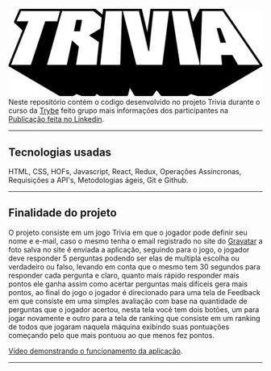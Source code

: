 ![](trivia.png)
Neste repositório contém o codigo desenvolvido no projeto Trivia durante o curso da [Trybe](https://www.betrybe.com/) feito grupo mais informações dos participantes na [Publicação feita no Linkedin](https://www.linkedin.com/feed/update/urn:li:activity:6938254810173317120/).

---

## Tecnologias usadas

HTML, CSS, HOFs, Javascript, React, Redux, Operações Assíncronas, Requisições a API's, Metodologias ágeis, Git e Github.

---

## Finalidade do projeto

O projeto consiste em um jogo Trivia em que o jogador pode definir seu nome e e-mail, caso o mesmo tenha o email registrado no site do [Gravatar](https://pt.gravatar.com/) a foto salva no site é enviada a aplicação, seguindo para o jogo, o jogador deve responder 5 perguntas podendo ser elas de multipla escolha ou verdadeiro ou falso, levando em conta que o mesmo tem 30 segundos para responder cada pergunta e claro, quanto mais rápido responder mais pontos ele ganha assim como acertar perguntas mais difíceis gera mais pontos, ao final do jogo o jogador é direcionado para uma tela de Feedback em que consiste em uma simples avaliação com base na quantidade de perguntas que o jogador acertou, nesta tela você tem dois botões, um para jogar novamente e outro para a tela de ranking que consiste em um ranking de todos que jogaram naquela máquina exibindo suas pontuações começando pelo que mais pontuou ao que menos fez pontos.

[Vídeo demonstrando o funcionamento da aplicação](https://www.linkedin.com/feed/update/urn:li:activity:6938254810173317120/).

---